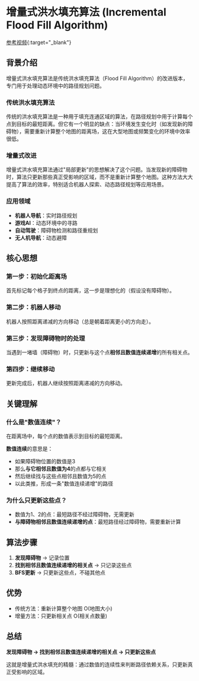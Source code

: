 # 增量式洪水填充算法 (Incremental Flood Fill Algorithm)

[参考视频](https://www.bilibili.com/video/BV1Fa4y1w71q/){:target="_blank"}

## 背景介绍

增量式洪水填充算法是传统洪水填充算法（Flood Fill Algorithm）的改进版本，专门用于处理动态环境中的路径规划问题。

### 传统洪水填充算法
传统的洪水填充算法是一种用于填充连通区域的算法，在路径规划中用于计算每个点到目标的最短距离。但它有一个明显的缺点：当环境发生变化时（如发现新的障碍物），需要重新计算整个地图的距离场，这在大型地图或频繁变化的环境中效率很低。

### 增量式改进
增量式洪水填充算法通过"局部更新"的思想解决了这个问题。当发现新的障碍物时，算法只更新那些真正受影响的区域，而不是重新计算整个地图。这种方法大大提高了算法的效率，特别适合机器人探索、动态路径规划等应用场景。

### 应用领域
- **机器人导航**：实时路径规划
- **游戏AI**：动态环境中的寻路
- **自动驾驶**：障碍物检测和路径重规划
- **无人机导航**：动态避障


## 核心思想

### 第一步：初始化距离场
首先标记每个格子到终点的距离，这一步是理想化的（假设没有障碍物）。

### 第二步：机器人移动
机器人按照距离递减的方向移动（总是朝着距离更小的方向走）。

### 第三步：发现障碍物时的处理
当遇到一堵墙（障碍物）时，只更新与这个点**相邻且数值连续递增**的所有相关点。

### 第四步：继续移动
更新完成后，机器人继续按照距离递减的方向移动。

## 关键理解

### 什么是"数值连续"？

在距离场中，每个点的数值表示到目标的最短距离。

**数值连续**的意思是：

- 如果障碍物位置的数值是3
- 那么**与它相邻且数值为4**的点都与它相关
- 然后继续找与这些点相邻且数值为5的点
- 以此类推，形成一条"数值连续递增"的路径

### 为什么只更新这些点？

- 数值为1、2的点：最短路径不经过障碍物，无需更新
- **与障碍物相邻且数值连续递增的点**：最短路径经过障碍物，需要重新计算

## 算法步骤

1. **发现障碍物** → 记录位置
2. **找到相邻且数值连续递增的相关点** → 只记录这些点
3. **BFS更新** → 只更新这些点，不碰其他点

## 优势

- 传统方法：重新计算整个地图 O(地图大小)
- 增量方法：只更新相关点 O(相关点数量)

## 总结

**发现障碍物 → 找到相邻且数值连续递增的相关点 → 只更新这些点**

这就是增量式洪水填充的精髓：通过数值的连续性来判断路径依赖关系，只更新真正受影响的区域。
